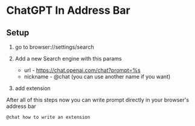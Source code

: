 # ChatGPT In Address Bar

## Setup

1. go to browser://settings/search

2. Add a new Search engine with this params

   - url - <https://chat.openai.com/chat?prompt=%s>
   - nickname - @chat (you can use another name if you want)

3. add extension

After all of this steps now you can write prompt directly in your browser's address bar

```browser
@chat how to write an extension
```
